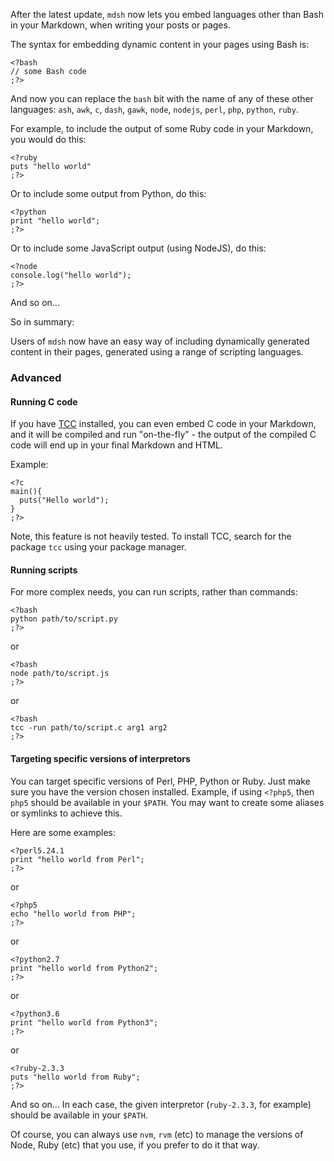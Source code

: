 After the latest update, `mdsh` now lets you embed languages other than Bash in
your Markdown, when writing your posts or pages.

The syntax for embedding dynamic content in your pages using Bash is:

```
<?bash
// some Bash code
;?>
```

And now you can replace the `bash` bit with the name of any of these other
languages: `ash`, `awk`, `c`, `dash`, `gawk`, `node`, `nodejs`, `perl`, `php`, `python`, `ruby`.

For example, to include the output of some Ruby code in your Markdown, you would
do this:

```
<?ruby
puts "hello world"
;?>
```

<!-- more -->

Or to include some output from Python, do this:

```
<?python
print "hello world";
;?>
```

Or to include some JavaScript output (using NodeJS), do this:

```
<?node
console.log("hello world");
;?>
```

And so on...

So in summary:

Users of `mdsh` now have an easy way of including dynamically generated content
in their pages, generated using a range of scripting languages.

### Advanced

#### Running C code

If you have [TCC](https://bellard.org/tcc/tcc-doc.html) installed, you can even
embed C code in your Markdown, and it will be compiled and run "on-the-fly" - the
output of the compiled C code will end up in your final Markdown and HTML.

Example:

```
<?c
main(){
  puts("Hello world");
}
;?>
```

Note, this feature is not heavily tested. To install TCC, search for the package
`tcc` using your package manager.

#### Running scripts

For more complex needs, you can run scripts, rather than commands:

```
<?bash
python path/to/script.py
;?>
```

or

```
<?bash
node path/to/script.js
;?>
```

or

```
<?bash
tcc -run path/to/script.c arg1 arg2
;?>
```

#### Targeting specific versions of interpretors

You can target specific versions of Perl, PHP, Python or Ruby. Just make sure you
have the version chosen installed. Example, if using `<?php5`, then `php5`
should be available in your `$PATH`. You may want to create some aliases or
symlinks to achieve this.

Here are some examples:

```
<?perl5.24.1
print "hello world from Perl";
;?>
```

or

```
<?php5
echo "hello world from PHP";
;?>
```

or

```
<?python2.7
print "hello world from Python2";
;?>
```

or

```
<?python3.6
print "hello world from Python3";
;?>
```

or

```
<?ruby-2.3.3
puts "hello world from Ruby";
;?>
```

And so on... In each case, the given interpretor (`ruby-2.3.3`, for example)
should be available in your `$PATH`.

Of course, you can always use `nvm`, `rvm` (etc) to manage the versions
of Node, Ruby (etc) that you use, if you prefer to do it that way.

